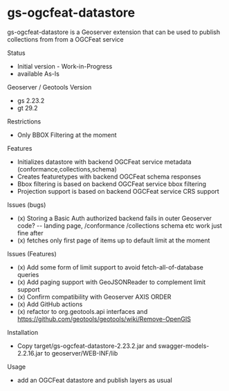 

gs-ogcfeat-datastore
=================

gs-ogcfeat-datastore is a Geoserver extension that can be used to 
publish collections from from a OGCFeat service

Status
- Initial version - Work-in-Progress
- available As-Is 

Geoserver / Geotools Version 
- gs 2.23.2
- gt 29.2

Restrictions
- Only BBOX Filtering at the moment

Features
- Initializes datastore with backend OGCFeat service metadata (conformance,collections,schema)
- Creates featuretypes with backend OGCFeat schema responses
- Bbox filtering is based on backend OGCFeat service bbox filtering 
- Projection support is based on backend OGCFeat service CRS support

Issues (bugs)
- (x) Storing a Basic Auth authorized backend fails in outer Geoserver code?
-- landing page, /conformance /collections schema etc work just fine after
- (x) fetches only first page of items up to default limit at the moment

Issues (Features)
- (x) Add some form of limit support to avoid fetch-all-of-database queries
- (x) Add paging support with GeoJSONReader to complement limit  support
- (x) Confirm compatibility with Geoserver AXIS ORDER 
- (x) Add GitHub actions 
- (x) refactor to org.geotools.api interfaces and https://github.com/geotools/geotools/wiki/Remove-OpenGIS 

Installation 
- Copy target/gs-ogcfeat-datastore-2.23.2.jar and swagger-models-2.2.16.jar to geoserver/WEB-INF/lib 

Usage
- add an OGCFeat datastore and publish layers as usual

